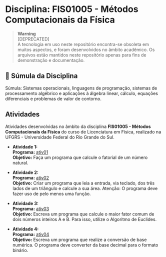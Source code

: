 # Disciplina: FIS01005 - Métodos Computacionais da Física
  
> **Warning**  
> [DEPRECATED]  
> A tecnologia em uso neste repositório encontra-se obsoleta em muitos aspectos, e foram desenvolvidos no âmbito acadêmico. Os arquivos estão mantidos neste repositório apenas para fins de demonstração e documentação.

## :bookmark_tabs: Súmula da Disciplina

Súmula: Sistemas operacionais, linguagens de programação, sistemas de processamento algébrico e aplicações à álgebra linear, cálculo, equações diferenciais e problemas de valor de contorno.

## Atividades

Atividades desenvolvidas no âmbito da disciplina **FIS01005 - Métodos Computacionais da Física** do curso de Licenciatura em Física, realizado na UFGRS - Universidade Federal do Rio Grande do Sul.

* **Atividade 1:**  
  **Programa:** [ativ01](src/ativ01.f90)  
  **Objetivo:** Faça um programa que calcule o fatorial de um número natural.    

* **Atividade 2:**  
  **Programa:** [ativ02](src/ativ02.f90)  
  **Objetivo:** Criar um programa que leia a entrada, via teclado, dos três lados de um triângulo e calcule a sua área. Atenção: O programa deve fazer uso de pelo menos uma função.    

* **Atividade 3:**  
  **Programa:** [ativ03](src/ativ03.f90)  
  **Objetivo:** Escreva um programa que calcule o maior fator comum de dois números inteiros A e B. Para isso, utilize o Algoritmo de Euclides.  

* **Atividade 4:**  
  **Programa:** [ativ04](src/ativ04.f90)  
  **Objetivo:** Escreva um programa que realize a conversão de base numérica. O programa deve converter da base decimal para o formato binário.  
